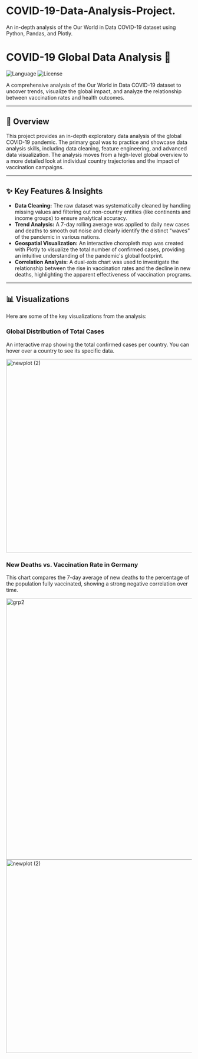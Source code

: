 # COVID-19-Data-Analysis-Project.
An in-depth analysis of the Our World in Data COVID-19 dataset using Python, Pandas, and Plotly.
# COVID-19 Global Data Analysis 🦠

![Language](https://img.shields.io/badge/Language-Python-blue.svg)
![License](https://img.shields.io/badge/License-MIT-green.svg)

A comprehensive analysis of the Our World in Data COVID-19 dataset to uncover trends, visualize the global impact, and analyze the relationship between vaccination rates and health outcomes.

---

## 📖 Overview

This project provides an in-depth exploratory data analysis of the global COVID-19 pandemic. The primary goal was to practice and showcase data analysis skills, including data cleaning, feature engineering, and advanced data visualization. The analysis moves from a high-level global overview to a more detailed look at individual country trajectories and the impact of vaccination campaigns.

---

## ✨ Key Features & Insights

* **Data Cleaning:** The raw dataset was systematically cleaned by handling missing values and filtering out non-country entities (like continents and income groups) to ensure analytical accuracy.
* **Trend Analysis:** A 7-day rolling average was applied to daily new cases and deaths to smooth out noise and clearly identify the distinct "waves" of the pandemic in various nations.
* **Geospatial Visualization:** An interactive choropleth map was created with Plotly to visualize the total number of confirmed cases, providing an intuitive understanding of the pandemic's global footprint.
* **Correlation Analysis:** A dual-axis chart was used to investigate the relationship between the rise in vaccination rates and the decline in new deaths, highlighting the apparent effectiveness of vaccination programs.

---

## 📊 Visualizations

Here are some of the key visualizations from the analysis:

### Global Distribution of Total Cases
An interactive map showing the total confirmed cases per country. You can hover over a country to see its specific data.

<img width="823" height="525" alt="newplot (2)" src="https://github.com/user-attachments/assets/647ccfe5-88d9-473b-a437-e11b94004352" />

### New Deaths vs. Vaccination Rate in Germany
This chart compares the 7-day average of new deaths to the percentage of the population fully vaccinated, showing a strong negative correlation over time.

<img width="1348" height="709" alt="grp2" src="https://github.com/user-attachments/assets/1b3ba9f0-42b1-4585-80e1-eee2664b928f" /><img width="823" height="525" alt="newplot (2)" src="https://github.com/user-attachments/assets/647ccfe5-88d9-473b-a437-e11b94004352" />
